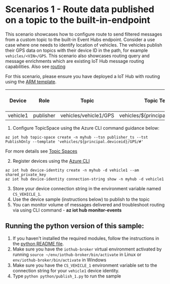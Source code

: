 # Scenarios 1 - Route data published on a topic to the built-in-endpoint

This scenario showcases how to configure route to send filtered messages from a custom topic to the built-in Event Hubs endpoint. Consider a use case where one needs to identify location of vehicles. The vehicles publish their GPS data on topics with their device ID in the path, for example `vehicles/<VIN>/GPS`. This scenario also showcases routing query and message enrichments which are existing IoT Hub message routing capabilities. Also see [routing](https://github.com/Azure/IoTHubMQTTBrokerPreviewSamples#message-routing-for-mqtt-broker-enabled-iot-hubs)

For this scenario, please ensure you have deployed a IoT Hub with routing using the [ARM template](https://github.com/prashmo/azure-quickstart-templates/tree/master/quickstarts/microsoft.devices/iothub-mqtt-broker-route-messages).

| Device | Role| Topic | Topic Template | Topic Space Type|
| -------- | --------------- |---------- |---------- |---------- |
| vehicle1 | publisher | vehicles/vehicle1/GPS | vehicles/${principal.deviceid}/GPS/# | PublishOnly|

1. Configure TopicSpace using the Azure CLI command guidance below:

 ```azurecli
az iot hub topic-space create -n myhub --tsn publisher_ts --tst PublishOnly --template 'vehicles/${principal.deviceid}/GPS/#'
```

  For more details see [Topic Spaces](https://github.com/Azure/IoTHubMQTTBrokerPreviewSamples#topic-spaces)

2. Register devices using the [Azure CLI](https://docs.microsoft.com/cli/azure/iot/hub/device-identity?view=azure-cli-latest#az_iot_hub_device_identity_create)

```azure cli
az iot hub device-identity create -n myhub -d vehicle1 --am shared_private_key
az iot hub device-identity connection-string show -n myhub -d vehicle1
```

3. Store your device connection string in the environment variable named `CS_VEHICLE_1`.
4. Use the device sample (instructions below) to publish to the topic
5. You can monitor volume of messages delivered and troubleshoot routing via using CLI command - **az iot hub monitor-events**

## Running the python version of this sample:

1. If you haven't installed the required modules, follow the instructions in the [python README file](../python/README.md).
2. Make sure you have the `iothub-broker` virtual environment activated by running `source ~/env/iothub-broker/bin/activate` in Linux or `env/iothub-broker/bin/activate` in Windows 
3. Make sure you have the `CS_VEHICLE_1` environment variable set to the connection string for your `vehicle1` device identity.
4. Type `python python/publish_1.py` to run the sample

